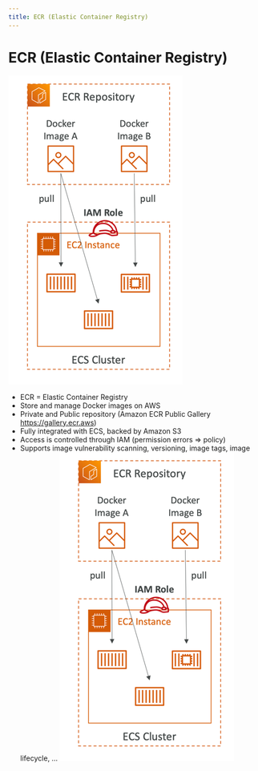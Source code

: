 ```yaml
---
title: ECR (Elastic Container Registry)
---
```


# ECR (Elastic Container Registry)
![ECR](./ECR.png)
- ECR = Elastic Container Registry
- Store and manage Docker images on AWS
- Private and Public repository (Amazon ECR Public Gallery https://gallery.ecr.aws)
- Fully integrated with ECS, backed by Amazon S3
- Access is controlled through IAM (permission errors => policy)
- Supports image vulnerability scanning, versioning, image tags, image lifecycle, …
![img.png](ECR.png)
